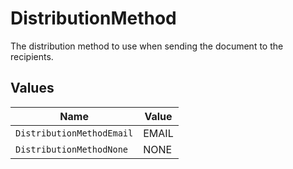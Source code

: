 # DistributionMethod

The distribution method to use when sending the document to the recipients.


## Values

| Name                      | Value                     |
| ------------------------- | ------------------------- |
| `DistributionMethodEmail` | EMAIL                     |
| `DistributionMethodNone`  | NONE                      |